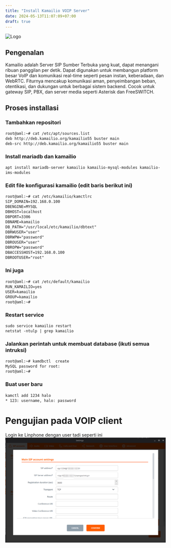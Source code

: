 ```yaml
---
title: "Install Kamailio VOIP Server"
date: 2024-05-13T11:07:09+07:00
draft: true
---
```

![Logo](https://www.kamailio.org/wp-images/kamailio-rock-logo.png)
## Pengenalan
Kamailio adalah Server SIP Sumber Terbuka yang kuat, dapat menangani ribuan panggilan per detik. Dapat digunakan untuk membangun platform besar VoIP dan komunikasi real-time seperti pesan instan, keberadaan, dan WebRTC. Fiturnya mencakup komunikasi aman, penyeimbangan beban, otentikasi, dan dukungan untuk berbagai sistem backend. Cocok untuk gateway SIP, PBX, dan server media seperti Asterisk dan FreeSWITCH.

## Proses installasi
### Tambahkan repositori
    root@aml:~# cat /etc/apt/sources.list
    deb http://deb.kamailio.org/kamailio55 buster main
    deb-src http://deb.kamailio.org/kamailio55 buster main

### Install mariadb dan kamailio
    apt install mariadb-server kamailio kamailio-mysql-modules kamailio-ims-modules
### Edit file konfigurasi kamailio (edit baris berikut ini)
    root@aml:~# cat /etc/kamailio/kamctlrc 
    SIP_DOMAIN=192.168.0.100
    DBENGINE=MYSQL
    DBHOST=localhost
    DBPORT=3306
    DBNAME=kamailio
    DB_PATH="/usr/local/etc/kamailio/dbtext"
    DBRWUSER="user"
    DBRWPW="password"
    DBROUSER="user"
    DBROPW="password"
    DBACCESSHOST=192.168.0.100
    DBROOTUSER="root"

### Ini juga
    root@aml:~# cat /etc/default/kamailio
    RUN_KAMAILIO=yes
    USER=kamailio
    GROUP=kamailio
    root@aml:~# 

### Restart service
    sudo service kamailio restart
    netstat -ntulp | grep kamailio
### Jalankan perintah untuk membuat database (ikuti semua intruksi)
    root@aml:~# kamdbctl  create
    MySQL password for root: 
    root@aml:~# 
### Buat user baru
    kamctl add 1234 halo
    * 123: username, halo: password

# Pengujian pada VOIP client
Login ke Linphone dengan user tadi seperti ini
![Linphone](https://raw.githubusercontent.com/bembenk18/Images/main/Kamailio/1.png)
